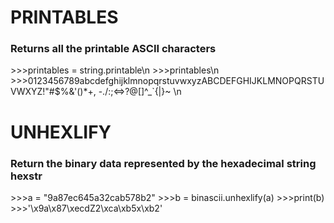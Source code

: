 # PRINTABLES
### Returns all the printable ASCII characters

\>\>\>printables = string.printable\n
\>\>\>printables\n
\>\>\>0123456789abcdefghijklmnopqrstuvwxyzABCDEFGHIJKLMNOPQRSTUVWXYZ!"#$%&'()*+, -./:;<=>?@[\]^_`{|}~ \n


# UNHEXLIFY
### Return the binary data represented by the hexadecimal string hexstr

\>\>\>a = "9a87ec645a32cab578b2"
\>\>\>b = binascii.unhexlify(a)
\>\>\>print(b)
\>\>\>'\x9a\x87\xecdZ2\xca\xb5x\xb2'

